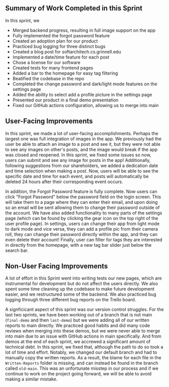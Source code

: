 ## Summary of Work Completed in this Sprint
In this sprint, we
- Merged backend progress, resulting in full image support on the app
- Fully implemented the forgot password feature
- Created an adoption plan for our product
- Practiced bug logging for three distinct bugs
- Created a blog post for softarchitech.cs.grinnell.edu
- Implemented a date/time feature for each post
- Chose a license for our software
- Created tests for many frontend pages
- Added a bar to the homepage for easy tag filtering
- Beatified the codebase in the repo
- Completed the change password and dark/light mode features on the settings page
- Added the ability to select add a profile picture in the settings page
- Presented our product in a final demo presentation
- Fixed our GitHub actions configuration, allowing us to merge into main

## User-Facing Improvements
In this sprint, we made a lot of user-facing accomplishments. Perhaps the largest one was full integration of images in the app. We previously had the user be able to attach an image to a post and see it, but they were not able to see any images on other's posts, and the image would break if the app was closed and reopened. In this sprint, we fixed some issues so now, users can submit and see any image for posts in the app! Additionally, following suggestions from our shareholders, we added a dedication date and time selection when making a post. Now, users will be able to see the specific date and time for each event, and posts will automatically be deleted 24 hours after their corresponding event occurs. 

In addition, the Forgot Password feature is fully complete. Now users can click "Forgot Password" below the password field on the login screen. This will take them to a page where they can enter their email, and upon doing so an email will be sent allowing them to change their password outside of the account. We have also added functionality to many parts of the settings page (which can be found by clicking the gear icon on the top right of the user profile page). In settings, users can change their app from light mode to dark mode and vice versa, they can add a profile pic from their camera roll, they can change their password directly within the app, and they can even delete their account! Finally, user can filter for tags they are interested in directly from the homepage, with a new tag bar slider just below the search bar.

## Non-User Facing Improvements
A lot of effort in this Sprint went into writing tests our new pages, which are instrumental for development but do not affect the users directly. We also spent some time cleaning up the codebase to make future development easier, and we restructured some of the backend. We also practiced bug logging through three different bug reports on the Trello board.

A signficicant aspect of this sprint was our version control struggles. For the last two sprints, we have been working out of a branch that is not main (```final-demo``` and then ```last-demo```) but we were adding all of our written reports to main directly. We practiced good habits and did many code reviews when merging into these demos, but we were never able to merge into main due to an issue with GitHub actions in main specifically. And from demos at the end of each sprint, we accrewed a significant amount of technical debt. In this sprint, we fixed that, although the path to do so took a lot of time and effort. Notably, we changed our default branch and had to manually copy the written reports. As a result, the blame for each file in the ```Written-Reports``` folder is missing, and can instead be found in the branch called ```old-main```. This was an unfortunate misstep in our process and if we continue to work on the project going forward, we will be able to avoid making a similar mistake.